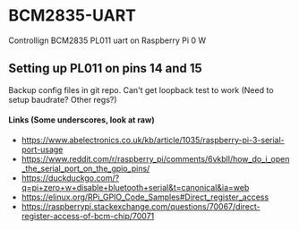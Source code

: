 # BCM2835-UART
Controllign BCM2835 PL011 uart on Raspberry Pi 0 W


## Setting up PL011 on pins 14 and 15
Backup config files in git repo.
Can't get loopback test to work (Need to setup baudrate? Other regs?)

#### Links (Some underscores, look at raw)
* https://www.abelectronics.co.uk/kb/article/1035/raspberry-pi-3-serial-port-usage
* https://www.reddit.com/r/raspberry_pi/comments/6vkbll/how_do_i_open_the_serial_port_on_the_gpio_pins/
* https://duckduckgo.com/?q=pi+zero+w+disable+bluetooth+serial&t=canonical&ia=web
* https://elinux.org/RPi_GPIO_Code_Samples#Direct_register_access
* https://raspberrypi.stackexchange.com/questions/70067/direct-register-access-of-bcm-chip/70071


